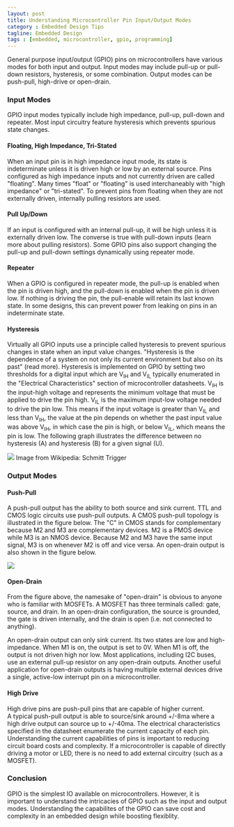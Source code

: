 ```yaml
---
layout: post
title: Understanding Microcontroller Pin Input/Output Modes
category : Embedded Design Tips
tagline: Embedded Design
tags : [embedded, microcontroller, gpio, programming]
---
```


General purpose input/output (GPIO) pins on microcontrollers have various modes 
for both input and output. Input modes may include pull-up or pull-down resistors, 
hysteresis, or some combination. Output modes can be push-pull, high-drive or open-drain.

### Input Modes

GPIO input modes typically include high impedance, pull-up, pull-down and 
repeater.  Most input circuitry feature hysteresis which prevents spurious 
state changes.

####  Floating, High Impedance, Tri-Stated

When an input pin is in high impedance input mode, its state is indeterminate 
unless it is driven high or low by an external source.  Pins configured as high 
impedance inputs and not currently driven are called "floating".  Many times 
"float" or "floating" is used interchaneably with "high impedance" or 
"tri-stated".  To prevent pins from floating when they are not externally 
driven, internally pulling resistors are used.

####  Pull Up/Down

If an input is configured with an internal pull-up, it will be high unless it 
is externally driven low.  The converse is true with pull-down inputs (learn more 
about pulling resistors).  Some GPIO pins also support changing the pull-up and 
pull-down settings dynamically using repeater mode.

#### Repeater

When a GPIO is configured in repeater mode, the pull-up is enabled when the pin 
is driven high, and the pull-down is enabled when the pin is driven low.  If 
nothing is driving the pin, the pull-enable will retain its last known 
state.  In some designs, this can prevent power from leaking on pins in an 
indeterminate state.

#### Hysteresis

Virtually all GPIO inputs use a principle called hysteresis to prevent spurious 
changes in state when an input value changes.  "Hysteresis is the dependence of a 
system on not only its current environment but also on its past" (read 
more).  Hysteresis is implemented on GPIO by setting two thresholds for a digital input 
which are V<sub>IH</sub> and V<sub>IL</sub> typically enumerated in the "Electrical Characteristics" 
section of microcontroller datasheets.  V<sub>IH</sub> is the input-high voltage and 
represents the minimum voltage that must be applied to drive the pin 
high.  V<sub>IL</sub> is the maximum input-low voltage needed to drive the pin 
low.  This means if the input voltage is greater than V<sub>IL</sub> and less 
than V<sub>IH</sub>, the value at the pin depends on whether the past input 
value was above V<sub>IH</sub>, in which case the pin is high, or below V<sub>IL</sub>, 
which means the pin is low.  The following graph illustrates the difference 
between no hysteresis (A) and hysteresis (B) for a given signal (U).

<img class="post_image_tall" src="{{ BASE_PATH }}/images/smitt_hysteresis_graph.png" />
Image from Wikipedia:  Schmitt Trigger

### Output Modes

#### Push-Pull

A push-pull output has the ability to both source and sink current.  TTL 
and CMOS logic circuits use push-pull outputs.  A CMOS push-pull topology 
is illustrated in the figure below.  The "C" in CMOS stands for complementary 
because M2 and M3 are complementary devices.  M2 is a PMOS device while M3 
is an NMOS device.  Because M2 and M3 have the same input signal, M3 is on 
whenever M2 is off and vice versa.  An open-drain output is also shown in the 
figure below.

<img class="post_image" src="{{ BASE_PATH }}/images/gpio-output-types.png" />

#### Open-Drain

From the figure above, the namesake of "open-drain" is obvious to anyone who 
is familiar with MOSFETs.  A MOSFET has three terminals called:  gate, source, 
and drain.  In an open-drain configuration, the source is grounded, the gate 
is driven internally, and the drain is open (i.e. not connected to anything).

An open-drain output can only sink current.  Its two states are low and 
high-impedance.    When M1 is on, the output is set to 0V.  When M1 is 
off, the output is not driven high nor low.  Most applications, including 
I2C buses, use an external pull-up resistor on any open-drain 
outputs.  Another useful application for open-drain outputs is having multiple 
external devices drive a single, active-low interrupt pin on a microcontroller.

#### High Drive

High drive pins are push-pull pins that are capable of higher current.  
A typical push-pull output is able to source/sink around +/-8ma where a 
high drive output can source up to +/-40ma.  The electrical characteristics 
specified in the datasheet enumerate the current capacity of each 
pin.  Understanding the current capabilities of pins is important to reducing 
circuit board costs and complexity.  If a microcontroller is capable of 
directly driving a motor or LED, there is no need to add external circuitry 
(such as a MOSFET).

### Conclusion

GPIO is the simplest IO available on microcontrollers.  However, it is 
important to understand the intricacies of GPIO such as the input and 
output modes.  Understanding the capabilites of the GPIO can save cost and
complexity in an embedded design while boosting flexiblity.

